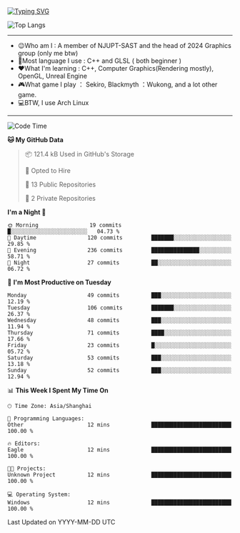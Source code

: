 <a href="https://git.io/typing-svg">
  <img src="https://readme-typing-svg.demolab.com?font=Fira+Code&pause=1000&random=false&width=435&separator=%3D&lines=std%3A%3Aprintln(%22Hello,+world!%22);" alt="Typing SVG" />
</a>

![Top Langs](https://github-readme-stats.vercel.app/api/top-langs/?username=FOTH0626&theme=transparent)

---

- 😉Who am I : A member of NJUPT-SAST and the head of 2024 Graphics group (only me btw)
- 📖Most language I use : C++ and GLSL ( both beginner )
- ❤What I'm learning : C++, Computer Graphics(Rendering mostly), OpenGL, Unreal Engine
- 🎮What game I play ： Sekiro, Blackmyth ：Wukong, and a lot other game.
- 💻BTW, I use Arch Linux
---
<!--START_SECTION:waka-->
![Code Time](http://img.shields.io/badge/Code%20Time-68%20hrs%206%20mins-blue)

**🐱 My GitHub Data** 

> 📦 121.4 kB Used in GitHub's Storage 
 > 
> 💼 Opted to Hire
 > 
> 📜 13 Public Repositories 
 > 
> 🔑 2 Private Repositories 
 > 
**I'm a Night 🦉** 

```text
🌞 Morning                19 commits          █░░░░░░░░░░░░░░░░░░░░░░░░   04.73 % 
🌆 Daytime                120 commits         ███████░░░░░░░░░░░░░░░░░░   29.85 % 
🌃 Evening                236 commits         ███████████████░░░░░░░░░░   58.71 % 
🌙 Night                  27 commits          ██░░░░░░░░░░░░░░░░░░░░░░░   06.72 % 
```
📅 **I'm Most Productive on Tuesday** 

```text
Monday                   49 commits          ███░░░░░░░░░░░░░░░░░░░░░░   12.19 % 
Tuesday                  106 commits         ███████░░░░░░░░░░░░░░░░░░   26.37 % 
Wednesday                48 commits          ███░░░░░░░░░░░░░░░░░░░░░░   11.94 % 
Thursday                 71 commits          ████░░░░░░░░░░░░░░░░░░░░░   17.66 % 
Friday                   23 commits          █░░░░░░░░░░░░░░░░░░░░░░░░   05.72 % 
Saturday                 53 commits          ███░░░░░░░░░░░░░░░░░░░░░░   13.18 % 
Sunday                   52 commits          ███░░░░░░░░░░░░░░░░░░░░░░   12.94 % 
```


📊 **This Week I Spent My Time On** 

```text
🕑︎ Time Zone: Asia/Shanghai

💬 Programming Languages: 
Other                    12 mins             █████████████████████████   100.00 % 

🔥 Editors: 
Eagle                    12 mins             █████████████████████████   100.00 % 

🐱‍💻 Projects: 
Unknown Project          12 mins             █████████████████████████   100.00 % 

💻 Operating System: 
Windows                  12 mins             █████████████████████████   100.00 % 
```


 Last Updated on YYYY-MM-DD UTC
<!--END_SECTION:waka-->
